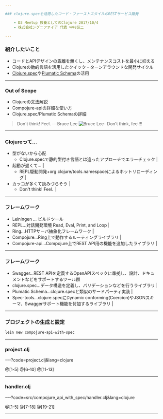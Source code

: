 ```yaml
---

### clojure.specを活用したコード・ファーストスタイルのRESTサービス開発

	- D3 Meetup 教養としてのClojure 2017/10/4
	- 株式会社シグニファイア 代表 中村研二

---
```


### 紹介したいこと

* コードとAPIデザインの乖離を無くし、メンテナンスコストを最小に抑える
* Clojureの動的言語を活用したクイック・ターンアラウンドな開発サイクル
* [Clojure.spec](https://www.thoughtworks.com/radar/tools/clojure-spec)や[Plumatic Schema](https://github.com/plumatic/schema)の活用

---

### Out of Scope

* Clojureの文法解説
* Compojure-apiの詳細な使い方
* Clojure.spec/Plumatic Schemaの詳細

> Don't think! Feel. -- Bruce Lee
![Bruce Lee- Don't think, feel!!!](https://i.makeagif.com/media/11-28-2015/I2ALwE.gif)

---

### Clojureって...

* 型がないから心配
    * Clojure.specで静的型付き言語とは違ったアプローチでエラーチェック |
* 起動が遅くて... |
    * REPL駆動開発+org.clojure/tools.namespaceによるホットリローディング |
* カッコが多くて読みづらそう | 
    * Don't think! Feel. |

---

### フレームワーク

- Leiningen ... ビルドツール 
- REPL...対話開発環境 Read, Eval, Print, and Loop |
- Ring...HTTPサーバ抽象化フレームワーク |
- Compojure...Ring上で動作するルーティングライブラリ |
- Compojure-api...Compojure上でREST API用の機能を追加したライブラリ |

---

### フレームワーク

- Swagger...REST APIを定義するOpenAPIスペックに準拠し、設計、ドキュメントなどをサポートするツール群
- clojure.spec...データ構造を定義し、バリデーションなどを行うライブラリ |
- Plumatic Schema...clojure.specと類似のサードパーティ実装 |
- Spec-tools...clojure.specにDynamic conforming(Coercion)やJSONスキーマ、Swaggerサポート機能を付加するライブラリ |

---

### プロジェクトの生成と設定

```bash
lein new compojure-api-with-spec
```

---

### project.clj 

---?code=project.clj&lang=clojure

@[1-5]
@[6-10]
@[11-13]

---

### handler.clj

---?code=src/compojure_api_with_spec/handler.clj&lang=clojure

@[1-5]
@[7-18]
@[19-21]

---

